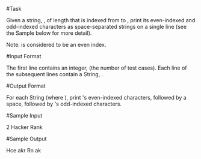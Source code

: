 

#Task 

Given a string, , of length  that is indexed from  to , print its even-indexed and odd-indexed characters as  space-separated strings on a single line (see the Sample below for more detail).

Note:  is considered to be an even index.

#Input Format

The first line contains an integer,  (the number of test cases). 
Each line  of the  subsequent lines contain a String, .



#Output Format

For each String  (where ), print 's even-indexed characters, followed by a space, followed by 's odd-indexed characters.

#Sample Input

2
Hacker
Rank

#Sample Output

Hce akr
Rn ak
